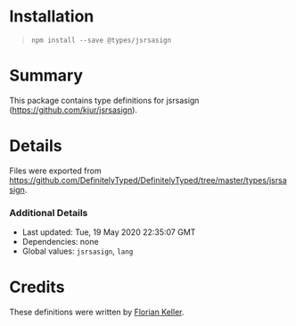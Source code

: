 # Installation
> `npm install --save @types/jsrsasign`

# Summary
This package contains type definitions for jsrsasign (https://github.com/kjur/jsrsasign).

# Details
Files were exported from https://github.com/DefinitelyTyped/DefinitelyTyped/tree/master/types/jsrsasign.

### Additional Details
 * Last updated: Tue, 19 May 2020 22:35:07 GMT
 * Dependencies: none
 * Global values: `jsrsasign`, `lang`

# Credits
These definitions were written by [Florian Keller](https://github.com/ffflorian).
